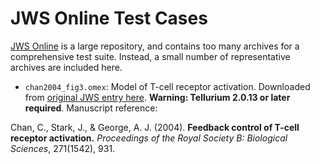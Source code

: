 # JWS Online Test Cases

[JWS Online](http://jjj.biochem.sun.ac.za/) is a large repository, and contains too many archives for a comprehensive test suite. Instead, a small number of representative archives are included here.

* `chan2004_fig3.omex`: Model of T-cell receptor activation. Downloaded from [original JWS entry here](https://jjj.bio.vu.nl/models/experiments/chan2004_fig3/). **Warning: Tellurium 2.0.13 or later required**. Manuscript reference:

Chan, C., Stark, J., & George, A. J. (2004). **Feedback control of T-cell receptor activation.** *Proceedings of the Royal Society B: Biological Sciences*, 271(1542), 931.
